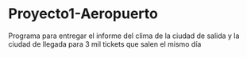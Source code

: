 # Proyecto1-Aeropuerto
Programa para entregar el informe del clima de la ciudad de salida y la ciudad de llegada para 3 mil tickets que salen el mismo día
